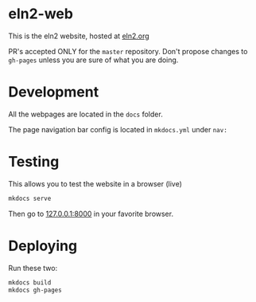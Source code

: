 # eln2-web

This is the eln2 website, hosted at [eln2.org](https://eln2.org)

PR's accepted ONLY for the `master` repository. Don't propose changes to `gh-pages` unless you are sure of what you are doing.

# Development

All the webpages are located in the `docs` folder.

The page navigation bar config is located in `mkdocs.yml` under `nav:`

# Testing

This allows you to test the website in a browser (live)

```bash
mkdocs serve
```

Then go to [127.0.0.1:8000](http://127.0.0.1:8000/) in your favorite browser.

# Deploying

Run these two:

```bash
mkdocs build
mkdocs gh-pages
```
